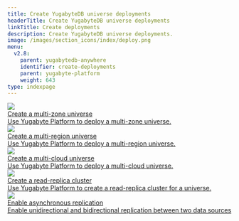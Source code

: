 ```yaml
---
title: Create YugabyteDB universe deployments
headerTitle: Create YugabyteDB universe deployments
linkTitle: Create deployments
description: Create YugabyteDB universe deployments.
image: /images/section_icons/index/deploy.png
menu:
  v2.8:
    parent: yugabytedb-anywhere
    identifier: create-deployments
    parent: yugabyte-platform
    weight: 643
type: indexpage
---
```


<div class="row">

<!--
  <div class="col-12 col-md-6 col-lg-12 col-xl-6">
    <a class="section-link icon-offset" href="create-universe-single-zone/">
      <div class="head">
        <img class="icon" src="/images/section_icons/manage/diagnostics.png" aria-hidden="true" />
        <div class="title">Create a single-zone universe</div>
      </div>
      <div class="body">
        Use Yugabyte Platform to create a single-zone universe.
      </div>
    </a>
  </div>
-->

  <div class="col-12 col-md-6 col-lg-12 col-xl-6">
    <a class="section-link icon-offset" href="create-universe-multi-zone/">
      <div class="head">
        <img class="icon" src="/images/section_icons/quick_start/create_cluster.png" aria-hidden="true" />
        <div class="title">Create a multi-zone universe</div>
      </div>
      <div class="body">
        Use Yugabyte Platform to deploy a multi-zone universe.
      </div>
    </a>
  </div>

  <div class="col-12 col-md-6 col-lg-12 col-xl-6">
    <a class="section-link icon-offset" href="create-universe-multi-region/">
      <div class="head">
        <img class="icon" src="/images/section_icons/explore/planet_scale.png" aria-hidden="true" />
        <div class="title">Create a multi-region universe</div>
      </div>
      <div class="body">
        Use Yugabyte Platform to deploy a multi-region universe.
      </div>
    </a>
  </div>

  <div class="col-12 col-md-6 col-lg-12 col-xl-6">
    <a class="section-link icon-offset" href="create-universe-multi-cloud/">
      <div class="head">
        <img class="icon" src="/images/section_icons/explore/planet_scale.png" aria-hidden="true" />
        <div class="title">Create a multi-cloud universe</div>
      </div>
      <div class="body">
        Use Yugabyte Platform to deploy a multi-cloud universe.
      </div>
    </a>
  </div>

  <div class="col-12 col-md-6 col-lg-12 col-xl-6">
    <a class="section-link icon-offset" href="read-replicas/">
      <div class="head">
        <img class="icon" src="/images/deploy/cdc/deploy.png" aria-hidden="true" />
        <div class="title">Create a read-replica cluster</div>
      </div>
      <div class="body">
        Use Yugabyte Platform to create a read-replica cluster for a universe.
      </div>
    </a>
  </div>

  <div class="col-12 col-md-6 col-lg-12 col-xl-6">
    <a class="section-link icon-offset" href="async-replication-platform/">
      <div class="head">
        <img class="icon" src="/images/section_icons/explore/planet_scale.png" aria-hidden="true" />
        <div class="title">Enable asynchronous replication </div>
      </div>
      <div class="body">
        Enable unidirectional and bidirectional replication between two data sources
      </div>
    </a>
  </div>

</div>
